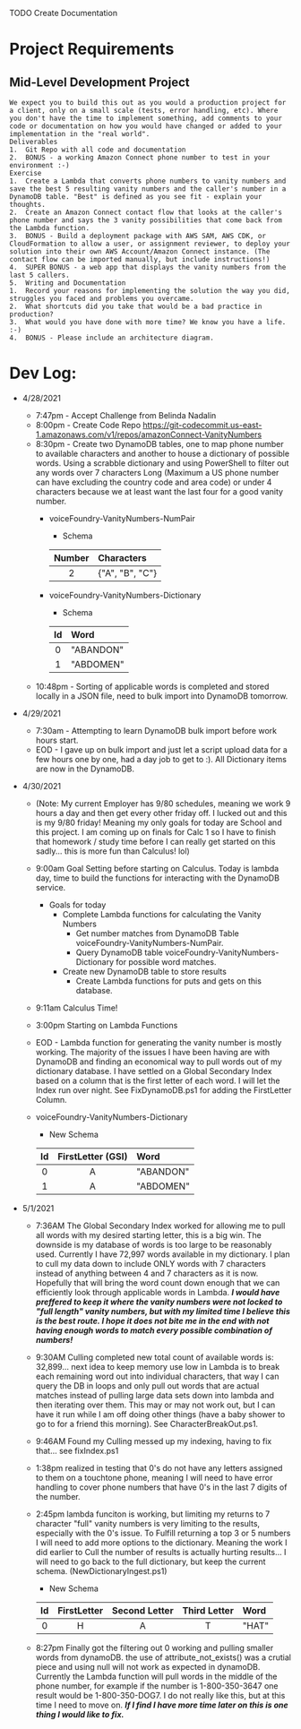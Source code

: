 TODO Create Documentation








# Project Requirements
## Mid-Level Development Project
```
We expect you to build this out as you would a production project for a client, only on a small scale (tests, error handling, etc). Where you don't have the time to implement something, add comments to your code or documentation on how you would have changed or added to your implementation in the "real world".
Deliverables
1.	Git Repo with all code and documentation
2.	BONUS - a working Amazon Connect phone number to test in your environment :-)
Exercise
1.	Create a Lambda that converts phone numbers to vanity numbers and save the best 5 resulting vanity numbers and the caller's number in a DynamoDB table. "Best" is defined as you see fit - explain your thoughts.
2.	Create an Amazon Connect contact flow that looks at the caller's phone number and says the 3 vanity possibilities that come back from the Lambda function.
3.	BONUS - Build a deployment package with AWS SAM, AWS CDK, or CloudFormation to allow a user, or assignment reviewer, to deploy your solution into their own AWS Account/Amazon Connect instance. (The contact flow can be imported manually, but include instructions!)
4.	SUPER BONUS - a web app that displays the vanity numbers from the last 5 callers.
5.	Writing and Documentation
1.	Record your reasons for implementing the solution the way you did, struggles you faced and problems you overcame.
2.	What shortcuts did you take that would be a bad practice in production?
3.	What would you have done with more time? We know you have a life. :-)
4.	BONUS - Please include an architecture diagram.
```


# Dev Log:
- 4/28/2021
    - 7:47pm - Accept Challenge from Belinda Nadalin
    - 8:00pm - Create Code Repo https://git-codecommit.us-east-1.amazonaws.com/v1/repos/amazonConnect-VanityNumbers
    - 8:30pm - Create two DynamoDB tables, one to map phone number to available characters and another to house a dictionary of possible words. Using a scrabble dictionary and using PowerShell to filter out any words over 7 characters Long (Maximum a US phone number can have excluding the country code and area code) or under 4 characters because we at least want the last four for a good vanity number.
        - voiceFoundry-VanityNumbers-NumPair
            - Schema

            |Number|Characters|
            |:----:|:---------|
            |   2  | {"A", "B", "C"} |
            
        - voiceFoundry-VanityNumbers-Dictionary
            - Schema
            
            |Id|Word|
            |:----:|:---------|
            |   0  | "ABANDON" |
            |   1   | "ABDOMEN" |
    - 10:48pm - Sorting of applicable words is completed and stored locally in a JSON file, need to bulk import into DynamoDB tomorrow.

- 4/29/2021    
    - 7:30am - Attempting to learn DynamoDB bulk import before work hours start.
    - EOD - I gave up on bulk import and just let a script upload data for a few hours one by one, had a day job to get to :). All Dictionary items are now in the DynamoDB. 

- 4/30/2021 
    - (Note: My current Employer has 9/80 schedules, meaning we work 9 hours a day and then get every other friday off. I lucked out and this is my 9/80 friday! Meaning my only goals for today are School and this project. I am coming up on finals for Calc 1 so I have to finish that homework / study time before I can really get started on this sadly... this is more fun than Calculus! lol)

    - 9:00am Goal Setting before starting on Calculus. Today is lambda day, time to build the functions for interacting with the DynamoDB service.
        - Goals for today 
            - Complete Lambda functions for calculating the Vanity Numbers
                - Get number matches from DynamoDB Table voiceFoundry-VanityNumbers-NumPair.
                - Query DynamoDB table voiceFoundry-VanityNumbers-Dictionary for possible word matches.
            - Create new DynamoDB table to store results
                - Create Lambda functions for puts and gets on this database.
    - 9:11am Calculus Time!
    - 3:00pm Starting on Lambda Functions
    - EOD - Lambda function for generating the vanity number is mostly working. The majority of the issues I have been having are with DynamoDB and finding an economical way to pull words out of my dictionary database. I have settled on a Global Secondary Index based on a column that is the first letter of each word. I will let the Index run over night. See FixDynamoDB.ps1 for adding the FirstLetter Column.         
    - voiceFoundry-VanityNumbers-Dictionary
        - New Schema
            
        |Id|FirstLetter (GSI)|Word|
        |:----:|:---:|:---------|
        |   0  | A | "ABANDON" |
        |   1  | A | "ABDOMEN" |

- 5/1/2021
    - 7:36AM The Global Secondary Index worked for allowing me to pull all words with my desired starting letter, this is a big win. The downside is my database of words is too large to be reasonably used. Currently I have 72,997 words available in my dictionary. I plan to cull my data down to include ONLY words with 7 characters instead of anything between 4 and 7 characters as it is now. Hopefully that will bring the word count down enough that we can efficiently look through applicable words in Lambda. ___I would have preffered to keep it where the vanity numbers were not locked to "full length" vanity numbers, but with my limited time I believe this is the best route. I hope it does not bite me in the end with not having enough words to match every possible combination of numbers!___
    - 9:30AM Culling completed new total count of available words is: 32,899... next idea to keep memory use low in Lambda is to break each remaining word out into individual characters, that way I can query the DB in loops and only pull out words that are actual matches instead of pulling large data sets down into lambda and then iterating over them. This may or may not work out, but I can have it run while I am off doing other things (have a baby shower to go to for a friend this morning). See CharacterBreakOut.ps1.
    - 9:46AM Found my Culling messed up my indexing, having to fix that... see fixIndex.ps1
    - 1:38pm realized in testing that 0's do not have any letters assigned to them on a touchtone phone, meaning I will need to have error handling to cover phone numbers that have 0's in the last 7 digits of the number.
    - 2:45pm lambda funciton is working, but limiting my returns to 7 character "full" vanity numbers is very limiting to the results, especially with the 0's issue. To Fulfill returning a top 3 or 5 numbers I will need to add more options to the dictionary. Meaning the work I did earlier to Cull the number of results is actually hurting results... I will need to go back to the full dictionary, but keep the current schema. (NewDictionaryIngest.ps1)
        - New Schema

        |Id|FirstLetter | Second Letter | Third Letter |Word|
        |:----:|:---:|:---:|:---:|:---------|
        |   0  | H | A | T | "HAT" |
    
    - 8:27pm Finally got the filtering out 0 working and pulling smaller words from dynamoDB. the use of attribute_not_exists() was a crutial piece and using null will not work as expected in dynamoDB. Currently the Lambda function will pull words in the middle of the phone number, for example if the number is 1-800-350-3647 one result would be 1-800-350-DOG7. I do not really like this, but at this time I need to move on. ___If I find I have more time later on this is one thing I would like to fix.___ 